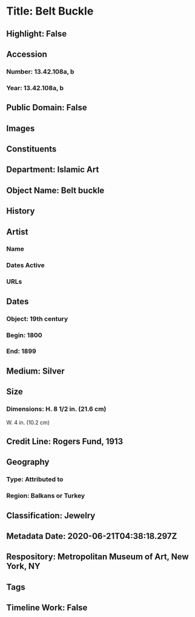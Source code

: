 # Title: Belt Buckle
## Highlight: False
## Accession
### Number: 13.42.108a, b
### Year: 13.42.108a, b
## Public Domain: False
## Images
## Constituents
## Department: Islamic Art
## Object Name: Belt buckle
## History
## Artist
### Name
### Dates Active
### URLs
## Dates
### Object: 19th century
### Begin: 1800
### End: 1899
## Medium: Silver
## Size
### Dimensions: H. 8 1/2 in. (21.6 cm)
W. 4 in. (10.2 cm)
## Credit Line: Rogers Fund, 1913
## Geography
### Type: Attributed to
### Region: Balkans or Turkey
## Classification: Jewelry
## Metadata Date: 2020-06-21T04:38:18.297Z
## Respository: Metropolitan Museum of Art, New York, NY
## Tags
## Timeline Work: False